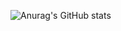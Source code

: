 ![Anurag's GitHub stats](https://github-readme-stats.vercel.app/api?username=01Eternal&show_icons=true&theme=dracula)
